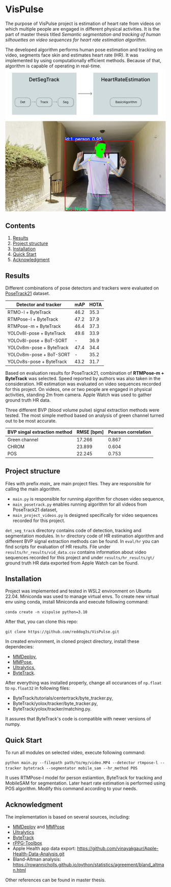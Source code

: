 # VisPulse

The purpose of VisPulse project is estimation of heart rate from videos on which multiple people are engaged in different physical activities. It is the part of master thesis titled *Semantic segmentation and tracking of human silhouettes on video sequences for heart rate estimation algorithm*.

The developed algorithm performs human pose estimation and tracking on video, segments face skin and estimates heart rate (HR). It was implemented by using computationally efficient methods. Because of that, algorithm is capable of operating in real-time.
![scheme](doc/scheme.jpg)
![example-pose-estimation](doc/example.jpg)

## Contents

1. [Results](#results)
2. [Project structure](#project-structure)
3. [Installation](#installation)
4. [Quick Start](#quick-start-overview)
5. [Acknowledgment](#acknowledgment)

## Results

Different combinations of pose detectors and trackers were evaluated on [PoseTrack21](https://github.com/anDoer/PoseTrack21) dataset.

| Detector and tracker | mAP | HOTA |
| -------------------- | --- | ---- |
| RTMO-l + ByteTrack   | 46.2 | 35.3 |
| RTMPose-l + ByteTrack   | 47.2 | 37.9 |
| RTMPose-m + ByteTrack   | 46.4 | 37.3 |
| YOLOv8l-pose + ByteTrack   | 49.6 | 33.9 |
| YOLOv8l-pose + BoT-SORT   | - | 36.9 |
| YOLOv8m-pose + ByteTrack   | 47.4 | 34.4 |
| YOLOv8m-pose + BoT-SORT  | - | 35.2 |
| YOLOv8s-pose + ByteTrack   | 43.2 | 31.7 |

Based on evaluation results for PoseTrack21, combination of **RTMPose-m + ByteTrack** was selected. Speed reported by authors was also taken in the consideration. HR estimation was evaluated on video sequences recorded for this project. On videos, one or two people are engaged in physical activities, standing 2m from camera. Apple Watch was used to gather ground truth HR data.

Three different BVP (blood volume pulse) signal extraction methods were tested. The most simple method based on analysis of green channel turned out to be most accurate. 

| BVP singal extraction method | RMSE [bpm] | Pearson correlation |
| -------------------- | --- | ---- |
| Green channel   | 17.266 | 0.867 |
| CHROM   | 23.899 | 0.604 |
| POS   | 22.245 | 0.753 |

## Project structure

Files with prefix *main_* are main project files. They are responsible for calling the main algorithm. 
- `main.py` is responsible for running algorithm for chosen video sequence,
- `main_posetrack.py` enables running algorithm for all videos from PoseTrack21 dataset,
- `main_project_videos.py` is designed specifically for video sequences recorded for this project.

`det_seg_track` directory contains code of detection, tracking and segmentation modules. In `hr` directory code of HR estimation algorithm and different BVP signal extraction methods can be found. In `eval/hr` you can find scripts for evaluation of HR results. File under `results/hr_results/vid_data.csv` contains information about video sequences recorded for this project and under `results/hr_results/gt/` ground truth HR data exported from Apple Watch can be found.

## Installation

Project was implemented and tested in WSL2 environment on Ubuntu 22.04. Miniconda was used to manage virtual envs. To create new virtual env using conda, install Miniconda and execute following command:

`conda create -n vispulse python=3.10`

After that, you can clone this repo:

`git clone https://github.com/reddog3s/VisPulse.git`

In created environment, in cloned project directory, install these dependecies:
- [MMDeploy](https://mmdeploy.readthedocs.io/en/latest/get_started.html),
- [MMPose](https://mmpose.readthedocs.io/en/latest/installation.html),
- [Ultralytics](https://docs.ultralytics.com/quickstart/),
- [ByteTrack](https://github.com/ifzhang/ByteTrack).


After everything was installed properly, change all occurances of `np.float` to `np.float32` in following files:

- ByteTrack/tutorials/centertrack/byte_tracker.py,
- ByteTrack/yolox/tracker/byte_tracker.py,
- ByteTrack/yolox/tracker/matching.py.

It assures that ByteTrack's code is compatible with newer versions of numpy.

## Quick Start

To run all modules on selected video, execute following command:

`python main.py --filepath path/to/my/video.MP4 --detector rtmpose-l --tracker bytetrack --segmentator mobile_sam --hr_method POS`

It uses RTMPose-l model for person estiamtion, ByteTrack for tracking and MobileSAM for segmentation. Later heart rate estimation is performed using POS algorithm. Modify this command according to your needs.

## Acknowledgment

The implementation is based on several sources, including:
- [MMDeploy](https://github.com/open-mmlab/mmdeploy) and [MMPose](https://github.com/open-mmlab/mmpose)
- [Ultralytics](https://github.com/ultralytics)
- [ByteTrack](https://github.com/ifzhang/ByteTrack)
- [rPPG-Toolbox](https://github.com/ubicomplab/rPPG-Toolbox)
- Apple Health app data export: https://github.com/vinayakgaur/Apple-Health-Data-Analysis.git
- Bland-Altman analysis: https://rowannicholls.github.io/python/statistics/agreement/bland_altman.html

Other references can be found in master thesis.
